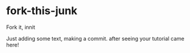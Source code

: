 # fork-this-junk
Fork it, innit

Just adding some text, making a commit.
after seeing your tutorial came here!
